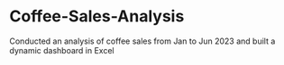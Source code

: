 # Coffee-Sales-Analysis
Conducted an analysis of coffee sales from Jan to Jun 2023 and built a dynamic dashboard in Excel
